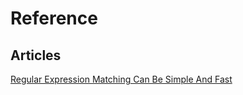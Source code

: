 # Reference

## Articles

[Regular Expression Matching Can Be Simple And Fast](https://swtch.com/~rsc/regexp/regexp1.html)
